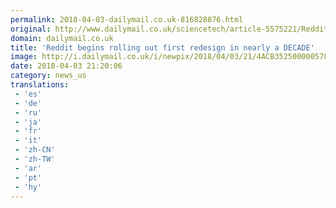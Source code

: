 ```yaml
---
permalink: 2018-04-03-dailymail.co.uk-816828876.html
original: http://www.dailymail.co.uk/sciencetech/article-5575221/Reddit-begins-rolling-overhauled-layout-firms-redesign-nearly-DECADE.html?ITO=1490&ns_mchannel=rss&ns_campaign=1490
domain: dailymail.co.uk
title: 'Reddit begins rolling out first redesign in nearly a DECADE'
image: http://i.dailymail.co.uk/i/newpix/2018/04/03/21/4ACB352500000578-0-image-a-8_1522788223309.jpg
date: 2018-04-03 21:20:06
category: news_us
translations: 
 - 'es'
 - 'de'
 - 'ru'
 - 'ja'
 - 'fr'
 - 'it'
 - 'zh-CN'
 - 'zh-TW'
 - 'ar'
 - 'pt'
 - 'hy'
---
```


